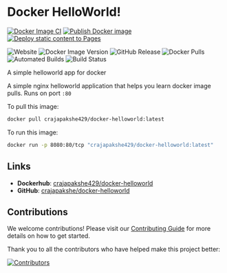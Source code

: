 # Docker HelloWorld!

[![Docker Image CI](https://github.com/crajapakshe/docker-helloworld/actions/workflows/docker-image.yml/badge.svg?branch=main)](https://github.com/crajapakshe/docker-helloworld/actions/workflows/docker-image.yml) [![Publish Docker image](https://github.com/crajapakshe/docker-helloworld/actions/workflows/build-publish.yml/badge.svg)](https://github.com/crajapakshe/docker-helloworld/actions/workflows/build-publish.yml) [![Deploy static content to Pages](https://github.com/crajapakshe/docker-helloworld/actions/workflows/deploy-to-gh-pages.yml/badge.svg)](https://github.com/crajapakshe/docker-helloworld/actions/workflows/deploy-to-gh-pages.yml)

![Website](https://img.shields.io/website?url=https%3A%2F%2Fcrajapakshe.github.io%2Fdocker-helloworld%2F) ![Docker Image Version](https://img.shields.io/docker/v/crajapakshe429/docker-helloworld) ![GitHub Release](https://img.shields.io/github/v/release/crajapakshe/docker-helloworld) ![Docker Pulls](https://img.shields.io/docker/pulls/crajapakshe429/helloworld.svg) ![Automated Builds](https://img.shields.io/docker/automated/crajapakshe429/docker-helloworld.svg) ![Build Status](https://img.shields.io/docker/cloud/build/crajapakshe429/docker-helloworld.svg )

A simple helloworld app for docker

A simple nginx helloworld application that helps you learn docker image pulls. Runs on port `:80`

To pull this image:
```bash
docker pull crajapakshe429/docker-helloworld:latest
```

To run this image:
```bash
docker run -p 8080:80/tcp "crajapakshe429/docker-helloworld:latest"
```

## Links

- **Dockerhub**: [crajapakshe429/docker-helloworld](https://hub.docker.com/r/crajapakshe429/docker-helloworld)
- **GitHub**: [crajapakshe/docker-helloworld](https://github.com/crajapakshe/docker-helloworld)


## Contributions
We welcome contributions! Please visit our [Contributing Guide](https://github.com/crajapakshe/docker-helloworld/blob/main/CONTRIBUTING.md) for more details on how to get started.

Thank you to all the contributors who have helped make this project better:

[![Contributors](https://contrib.rocks/image?repo=crajapakshe/docker-helloworld)](https://github.com/crajapakshe/docker-helloworld/graphs/contributors)
